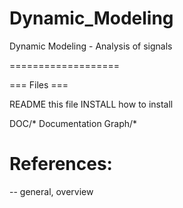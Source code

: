 # Dynamic_Modeling
 Dynamic Modeling - Analysis of signals
 
===================

=== Files  ===

README		this file
INSTALL		how to install 



DOC/* Documentation
Graph/* 


References:
===========
-- general, overview

